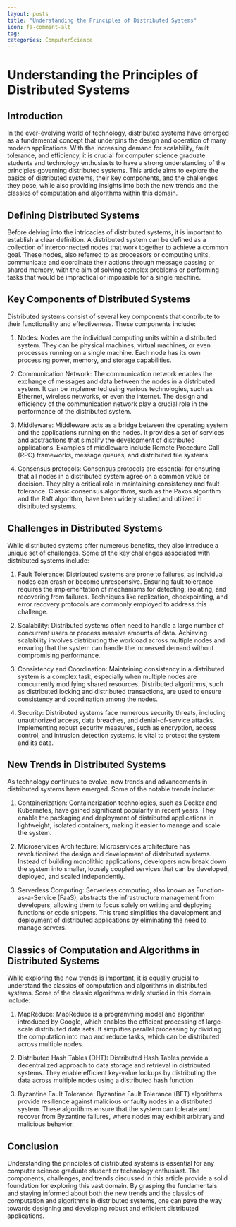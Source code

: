 ```yaml
---
layout: posts
title: "Understanding the Principles of Distributed Systems"
icon: fa-comment-alt
tag:      
categories: ComputerScience
---
```



# Understanding the Principles of Distributed Systems

## Introduction

In the ever-evolving world of technology, distributed systems have emerged as a fundamental concept that underpins the design and operation of many modern applications. With the increasing demand for scalability, fault tolerance, and efficiency, it is crucial for computer science graduate students and technology enthusiasts to have a strong understanding of the principles governing distributed systems. This article aims to explore the basics of distributed systems, their key components, and the challenges they pose, while also providing insights into both the new trends and the classics of computation and algorithms within this domain.

## Defining Distributed Systems

Before delving into the intricacies of distributed systems, it is important to establish a clear definition. A distributed system can be defined as a collection of interconnected nodes that work together to achieve a common goal. These nodes, also referred to as processors or computing units, communicate and coordinate their actions through message passing or shared memory, with the aim of solving complex problems or performing tasks that would be impractical or impossible for a single machine.

## Key Components of Distributed Systems

Distributed systems consist of several key components that contribute to their functionality and effectiveness. These components include:

1. Nodes: Nodes are the individual computing units within a distributed system. They can be physical machines, virtual machines, or even processes running on a single machine. Each node has its own processing power, memory, and storage capabilities.

2. Communication Network: The communication network enables the exchange of messages and data between the nodes in a distributed system. It can be implemented using various technologies, such as Ethernet, wireless networks, or even the internet. The design and efficiency of the communication network play a crucial role in the performance of the distributed system.

3. Middleware: Middleware acts as a bridge between the operating system and the applications running on the nodes. It provides a set of services and abstractions that simplify the development of distributed applications. Examples of middleware include Remote Procedure Call (RPC) frameworks, message queues, and distributed file systems.

4. Consensus protocols: Consensus protocols are essential for ensuring that all nodes in a distributed system agree on a common value or decision. They play a critical role in maintaining consistency and fault tolerance. Classic consensus algorithms, such as the Paxos algorithm and the Raft algorithm, have been widely studied and utilized in distributed systems.

## Challenges in Distributed Systems

While distributed systems offer numerous benefits, they also introduce a unique set of challenges. Some of the key challenges associated with distributed systems include:

1. Fault Tolerance: Distributed systems are prone to failures, as individual nodes can crash or become unresponsive. Ensuring fault tolerance requires the implementation of mechanisms for detecting, isolating, and recovering from failures. Techniques like replication, checkpointing, and error recovery protocols are commonly employed to address this challenge.

2. Scalability: Distributed systems often need to handle a large number of concurrent users or process massive amounts of data. Achieving scalability involves distributing the workload across multiple nodes and ensuring that the system can handle the increased demand without compromising performance.

3. Consistency and Coordination: Maintaining consistency in a distributed system is a complex task, especially when multiple nodes are concurrently modifying shared resources. Distributed algorithms, such as distributed locking and distributed transactions, are used to ensure consistency and coordination among the nodes.

4. Security: Distributed systems face numerous security threats, including unauthorized access, data breaches, and denial-of-service attacks. Implementing robust security measures, such as encryption, access control, and intrusion detection systems, is vital to protect the system and its data.

## New Trends in Distributed Systems

As technology continues to evolve, new trends and advancements in distributed systems have emerged. Some of the notable trends include:

1. Containerization: Containerization technologies, such as Docker and Kubernetes, have gained significant popularity in recent years. They enable the packaging and deployment of distributed applications in lightweight, isolated containers, making it easier to manage and scale the system.

2. Microservices Architecture: Microservices architecture has revolutionized the design and development of distributed systems. Instead of building monolithic applications, developers now break down the system into smaller, loosely coupled services that can be developed, deployed, and scaled independently.

3. Serverless Computing: Serverless computing, also known as Function-as-a-Service (FaaS), abstracts the infrastructure management from developers, allowing them to focus solely on writing and deploying functions or code snippets. This trend simplifies the development and deployment of distributed applications by eliminating the need to manage servers.

## Classics of Computation and Algorithms in Distributed Systems

While exploring the new trends is important, it is equally crucial to understand the classics of computation and algorithms in distributed systems. Some of the classic algorithms widely studied in this domain include:

1. MapReduce: MapReduce is a programming model and algorithm introduced by Google, which enables the efficient processing of large-scale distributed data sets. It simplifies parallel processing by dividing the computation into map and reduce tasks, which can be distributed across multiple nodes.

2. Distributed Hash Tables (DHT): Distributed Hash Tables provide a decentralized approach to data storage and retrieval in distributed systems. They enable efficient key-value lookups by distributing the data across multiple nodes using a distributed hash function.

3. Byzantine Fault Tolerance: Byzantine Fault Tolerance (BFT) algorithms provide resilience against malicious or faulty nodes in a distributed system. These algorithms ensure that the system can tolerate and recover from Byzantine failures, where nodes may exhibit arbitrary and malicious behavior.

## Conclusion

Understanding the principles of distributed systems is essential for any computer science graduate student or technology enthusiast. The components, challenges, and trends discussed in this article provide a solid foundation for exploring this vast domain. By grasping the fundamentals and staying informed about both the new trends and the classics of computation and algorithms in distributed systems, one can pave the way towards designing and developing robust and efficient distributed applications.